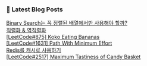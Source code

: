 

### 📕 Latest Blog Posts   

<a href ="https://gilbert9172.tistory.com/158"> Binary Search는 꼭 정렬된 배열에서만 사용해야 할까? </a> <br><a href ="https://gilbert9172.tistory.com/157"> 직렬화 &amp; 역직렬화 </a> <br><a href ="https://gilbert9172.tistory.com/156"> [LeetCode#875] Koko Eating Bananas </a> <br><a href ="https://gilbert9172.tistory.com/155"> [LeetCode#1631] Path With Minimum Effort </a> <br><a href ="https://gilbert9172.tistory.com/154"> Redis를 캐시로 사용하기 </a> <br><a href ="https://gilbert9172.tistory.com/153"> [LeetCode#2517] Maximum Tastiness of Candy Basket </a> <br>